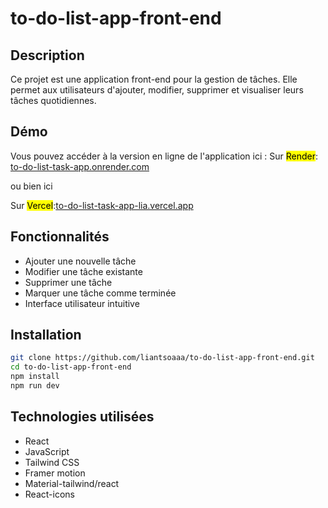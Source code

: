 # to-do-list-app-front-end

## Description

Ce projet est une application front-end pour la gestion de tâches. Elle permet aux utilisateurs d'ajouter, modifier, supprimer et visualiser leurs tâches quotidiennes.

## Démo

Vous pouvez accéder à la version en ligne de l'application ici : Sur <mark>Render</mark>: [to-do-list-task-app.onrender.com](https://to-do-list-task-app.onrender.com)

ou bien ici

Sur <mark>Vercel</mark>:[to-do-list-task-app-lia.vercel.app](https://to-do-list-task-app-lia.vercel.app/)

## Fonctionnalités

- Ajouter une nouvelle tâche
- Modifier une tâche existante
- Supprimer une tâche
- Marquer une tâche comme terminée
- Interface utilisateur intuitive

## Installation

```bash
git clone https://github.com/liantsoaaa/to-do-list-app-front-end.git
cd to-do-list-app-front-end
npm install
npm run dev
```

## Technologies utilisées

- React
- JavaScript
- Tailwind CSS
- Framer motion
- Material-tailwind/react
- React-icons